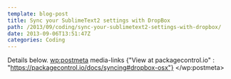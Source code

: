 ```yaml
---
template: blog-post
title: Sync your SublimeText2 settings with DropBox
path: /2013/09/coding/sync-your-sublimetext2-settings-with-dropbox/
date: 2013-09-06T13:51:47Z
categories: Coding
---
```

Details below.
        <wp:postmeta>
            media-links
            {"View at packagecontrol.io" : "https://packagecontrol.io/docs/syncing#dropbox-osx"}
        </wp:postmeta>
    </item>